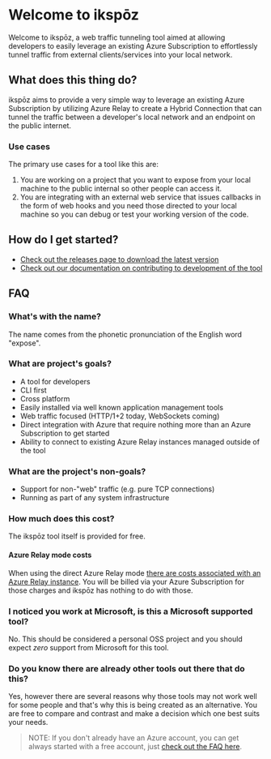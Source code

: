 # Welcome to ikspōz

Welcome to ikspōz, a web traffic tunneling tool aimed at allowing developers to
easily leverage an existing Azure Subscription to effortlessly tunnel traffic
from external clients/services into your local network.

## What does this thing do?

ikspōz aims to provide a very simple way to leverage an existing Azure
Subscription by utilizing Azure Relay to create a Hybrid Connection that can
tunnel the traffic between a developer's local network and an endpoint on the
public internet.

### Use cases

The primary use cases for a tool like this are:

1. You are working on a project that you want to expose from your local machine
   to the public internal so other people can access it.
1. You are integrating with an external web service that issues callbacks in
   the form of web hooks and you need those directed to your local machine so
   you can debug or test your working version of the code.

## How do I get started?

- [Check out the releases page to download the latest version](./releases)
- [Check out our documentation on contributing to development of the tool](./CONTRIBUTING.md)

## FAQ

### What's with the name?

The name comes from the phonetic pronunciation of the English word "expose".

### What are project's goals?

- A tool for developers
- CLI first
- Cross platform
- Easily installed via well known application management tools
- Web traffic focused (HTTP/1+2 today, WebSockets coming)
- Direct integration with Azure that require nothing more than an Azure
  Subscription to get started
- Ability to connect to existing Azure Relay instances managed outside of
  the tool

### What are the project's non-goals?

- Support for non-"web" traffic (e.g. pure TCP connections)
- Running as part of any system infrastructure

### How much does this cost?

The ikspōz tool itself is provided for free.

#### Azure Relay mode costs

When using the direct Azure Relay mode [there are costs
associated with an Azure Relay instance](https://docs.microsoft.com/en-us/azure/azure-relay/relay-faq#pricing). You will be billed via your Azure Subscription for those
charges and ikspōz has nothing to do with those.

### I noticed you work at Microsoft, is this a Microsoft supported tool?

No. This should be considered a personal OSS project and you should expect
_zero_ support from Microsoft for this tool.

### Do you know there are already other tools out there that do this?

Yes, however there are several reasons why those tools may not work well for
some people and that's why this is being created as an alternative. You are free
to compare and contrast and make a decision which one best suits your needs.

> NOTE: If you don't already have an Azure account, you can get always started
> with a free account, just [check out the FAQ here](https://azure.microsoft.com/en-us/free/free-account-faq/).

